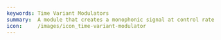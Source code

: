 ```yaml
---
keywords: Time Variant Modulators
summary:  A module that creates a monophonic signal at control rate
icon:     /images/icon_time-variant-modulator
---
```

